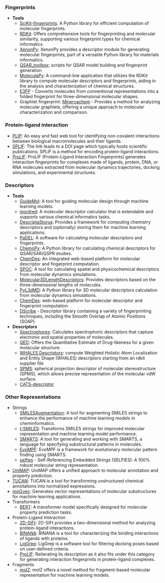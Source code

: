 ### Fingerprints

- **Tools**
    - [SciKit-fingerprints](https://github.com/Arch4ngel21/scikit-fingerprints): A Python library for efficient computation of molecular fingerprints.
    - [RDKit](https://www.rdkit.org/docs/GettingStartedInPython.html#fingerprinting-and-molecular-similarity): Offers comprehensive tools for fingerprinting and molecular similarity, supporting various fingerprint types for chemical informatics.
    - [XenonPy](https://github.com/yoshida-lab/XenonPy/blob/master/xenonpy/descriptor/fingerprint.py): XenonPy provides a descriptor module for generating molecular fingerprints, part of a versatile Python library for materials informatics.
    - [QSAR_toolbox](https://github.com/iwatobipen/QSAR_TOOLBOX): scripts for QSAR model building and fingerprint generation
    - [MoleculaPy](https://github.com/kamilpytlak/MoleculaPy): A command-line application that utilizes the RDKit library to compute molecular descriptors and fingerprints, aiding in the analysis and characterization of chemical structures.
    -  [E3FP](https://github.com/keiserlab/e3fp) - Converts molecules from conventional representations into a folded fingerprint for three-dimensional molecular shapes.
	- Graphlet fingerprint: [Minervachem](https://github.com/lanl/minervachem) - Provides a method for analyzing molecular graphlets, offering a unique approach to molecular characterization and comparison.

### Protein-ligand interaction

- [PLIP](https://plip-tool.biotec.tu-dresden.de/plip-web/plip/index): An easy and fast web tool for identifying non-covalent interactions between biological macromolecules and their ligands.
- [SPLIF](https://doi.org/10.1021/ci500319f): The link leads to a DOI page which typically hosts scientific publications; SPLIF is a method for encoding protein-ligand interactions.
- [ProLIF](https://github.com/chemosim-lab/ProLIF): ProLIF (Protein-Ligand Interaction Fingerprints) generates interaction fingerprints for complexes made of ligands, protein, DNA, or RNA molecules extracted from molecular dynamics trajectories, docking simulations, and experimental structures.
### Descriptors

- **Tools**
    - [GuideMol](https://github.com/jairesdesousa/guidemol): A tool for guiding molecular design through machine learning models.
    - [mordred](https://github.com/mordred-descriptor/mordred): A molecular descriptor calculator that is extendable and supports various chemical informatics tasks.
    - [DescriptaStorus](https://github.com/bp-kelley/descriptastorus): Provides a framework for computing chemistry descriptors and (optionally) storing them for machine learning applications.
    - [PaDEL](http://yapcwsoft.com/dd/padeldescriptor/): A software for calculating molecular descriptors and fingerprints.
    - [ChemoPy](https://github.com/ifyoungnet/Chemopy?tab=readme-ov-file): A Python library for calculating chemical descriptors for QSAR/SAR/QSPR studies.
    - [ChemDes](http://www.scbdd.com/chemdes/): An integrated web-based platform for molecular descriptor and fingerprint computation.
    - [SPOC](https://github.com/WhitestoneYang/spoc): A tool for calculating spatial and physicochemical descriptors from molecular dynamics simulations.
    - [Molecular3DLengthDescriptors](https://github.com/ThomasJewson/Molecular3DLengthDescriptors): Provides descriptors based on the three-dimensional lengths of molecules.
    - [PyL3dMD](https://github.com/panwarp/PyL3dMD): A Python library for 3D molecular descriptors calculation from molecular dynamics simulations.
    - [ChemDes](https://github.com/ifyoungnet/ChemDes): web-based platform for molecular descriptor and fingerprint computation
    - [DScribe](https://github.com/SINGROUP/dscribe) - Descriptor library containing a variety of fingerprinting techniques, including the Smooth Overlap of Atomic Positions (SOAP).
- **Descriptors**
    - [Spectrophores](https://github.com/silicos-it/spectrophore): Calculates spectrophoric descriptors that capture electronic and spatial properties of molecules.
    - [QED](https://github.com/silicos-it/qed): Offers the Quantitative Estimate of Drug-likeness for a given molecular structure.
    - [WHALES Descriptors](https://github.com/grisoniFr/whales_descriptors): compute Weighted Holistic Atom Localization and Entity Shape (WHALES) descriptors starting from an rdkit supplier file
    - [SPMS](https://github.com/licheng-xu-echo/SPMS): spherical projection descriptor of molecular stereostructure (SPMS), which allows precise representation of the molecular vdW surface.
    - [CATS-descriptor](https://github.com/alexarnimueller/cats-descriptor)

### Other Representations

- Strings
    - [SMILESAugmentation](https://github.com/jcorreia11/SMILESAugmentation): A tool for augmenting SMILES strings to enhance the performance of machine learning models in cheminformatics.
    - [t-SMILES](https://github.com/juanniwu/t-smiles): Transforms SMILES strings for improved molecular representation and machine learning model performance.
    - [SMARTS](https://github.com/SqrtNegInf/SMARTS): A tool for generating and working with SMARTS, a language for specifying substructural patterns in molecules.
    - [EvoMPF](https://zivgitlab.uni-muenster.de/ag-glorius/published-paper/evompf): EvoMPF is a framework for evolutionary molecular pattern finding using SMARTS.
    - [selfies](https://github.com/aspuru-guzik-group/selfies) - Self-Referencing Embedded Strings (SELFIES): A 100% robust molecular string representation.
- [UniMAP](https://github.com/fengshikun/UniMAP): UniMAP offers a unified approach to molecular annotation and property prediction.
- [TUCAN](https://github.com/TUCAN-nest/TUCAN): TUCAN is a tool for transforming unstructured chemical annotations into normalized expressions.
- [mol2vec](https://github.com/samoturk/mol2vec): Generates vector representations of molecular substructures for machine learning applications.
- Transformers
    - [BERT](https://github.com/odb9402/MoleculeTransformer): A transformer model specifically designed for molecular property prediction tasks.
- Protein-Ligand Interaction
    - [2D-SIFt](https://bitbucket.org/zchl/sift2d/src/master/): 2D-SIFt provides a two-dimensional method for analyzing protein-ligand interactions.
    - [BINANA](https://durrantlab.pitt.edu/binana-download/): BINANA is a tool for characterizing the binding interactions of ligands with proteins.
    - [LigGrep](https://durrantlab.pitt.edu/liggrep/): LigGrep is a software tool for filtering docking poses based on user-defined criteria.
    - [ProLIF](https://github.com/chemosim-lab/ProLIF): Reiterating its description as it also fits under this category for generating interaction fingerprints in protein-ligand complexes.
- Fragments
    - [molZ](https://github.com/LiamWilbraham/molz): molZ offers a novel method for fragment-based molecular representation for machine learning models.